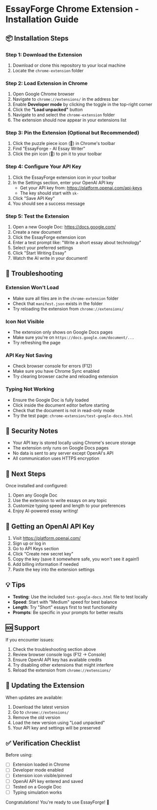 # EssayForge Chrome Extension - Installation Guide

## 📦 Installation Steps

### Step 1: Download the Extension

1. Download or clone this repository to your local machine
2. Locate the `chrome-extension` folder

### Step 2: Load Extension in Chrome

1. Open Google Chrome browser
2. Navigate to `chrome://extensions/` in the address bar
3. Enable **Developer mode** by clicking the toggle in the top-right corner
4. Click the **"Load unpacked"** button
5. Navigate to and select the `chrome-extension` folder
6. The extension should now appear in your extensions list

### Step 3: Pin the Extension (Optional but Recommended)

1. Click the puzzle piece icon (🧩) in Chrome's toolbar
2. Find "EssayForge - AI Essay Writer"
3. Click the pin icon (📌) to pin it to your toolbar

### Step 4: Configure Your API Key

1. Click the EssayForge extension icon in your toolbar
2. In the Settings section, enter your OpenAI API key
   - Get your API key from: https://platform.openai.com/api-keys
   - The key should start with `sk-`
3. Click "Save API Key"
4. You should see a success message

### Step 5: Test the Extension

1. Open a new Google Doc: https://docs.google.com/
2. Create a new document
3. Click the EssayForge extension icon
4. Enter a test prompt like: "Write a short essay about technology"
5. Select your preferred settings
6. Click "Start Writing Essay"
7. Watch the AI write in your document!

## 🔧 Troubleshooting

### Extension Won't Load
- Make sure all files are in the `chrome-extension` folder
- Check that `manifest.json` exists in the folder
- Try reloading the extension from `chrome://extensions/`

### Icon Not Visible
- The extension only shows on Google Docs pages
- Make sure you're on `https://docs.google.com/document/...`
- Try refreshing the page

### API Key Not Saving
- Check browser console for errors (F12)
- Make sure you have Chrome Sync enabled
- Try clearing browser cache and reloading extension

### Typing Not Working
- Ensure the Google Doc is fully loaded
- Click inside the document editor before starting
- Check that the document is not in read-only mode
- Try the test page: `chrome-extension/test-google-docs.html`

## 🔐 Security Notes

- Your API key is stored locally using Chrome's secure storage
- The extension only runs on Google Docs pages
- No data is sent to any server except OpenAI's API
- All communication uses HTTPS encryption

## 🚀 Next Steps

Once installed and configured:

1. Open any Google Doc
2. Use the extension to write essays on any topic
3. Customize typing speed and length to your preferences
4. Enjoy AI-powered essay writing!

## 📝 Getting an OpenAI API Key

1. Visit https://platform.openai.com/
2. Sign up or log in
3. Go to API Keys section
4. Click "Create new secret key"
5. Copy the key (save it somewhere safe, you won't see it again!)
6. Add billing information if needed
7. Paste the key into the extension settings

## 💡 Tips

- **Testing**: Use the included `test-google-docs.html` file to test locally
- **Speed**: Start with "Medium" speed for best balance
- **Length**: Try "Short" essays first to test functionality
- **Prompts**: Be specific in your prompts for better results

## 🆘 Support

If you encounter issues:

1. Check the troubleshooting section above
2. Review browser console logs (F12 → Console)
3. Ensure OpenAI API key has available credits
4. Try disabling other extensions that might interfere
5. Reload the extension from `chrome://extensions/`

## 🔄 Updating the Extension

When updates are available:

1. Download the latest version
2. Go to `chrome://extensions/`
3. Remove the old version
4. Load the new version using "Load unpacked"
5. Your API key and settings will be preserved

## ✅ Verification Checklist

Before using:
- [ ] Extension loaded in Chrome
- [ ] Developer mode enabled
- [ ] Extension icon visible/pinned
- [ ] OpenAI API key entered and saved
- [ ] Tested on a Google Doc
- [ ] Typing simulation works

Congratulations! You're ready to use EssayForge! 🎉

